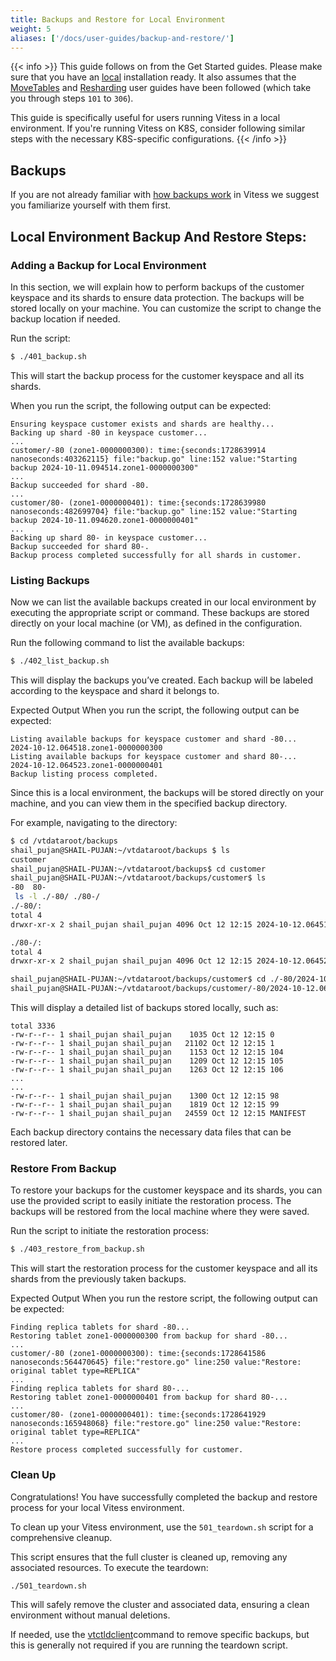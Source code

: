 ```yaml
---
title: Backups and Restore for Local Environment
weight: 5
aliases: ['/docs/user-guides/backup-and-restore/']
---
```


{{< info >}}
This guide follows on from the Get Started guides. Please make sure that you have
an [local](../../../../get-started/local) installation ready. It also assumes
that the [MoveTables](../../../migration/move-tables/) and [Resharding](../../../configuration-advanced/resharding) user guides have been followed (which take you through
steps `101` to `306`).

This guide is specifically useful for users running Vitess in a local environment. If you're running Vitess on K8S, consider following similar steps with the necessary K8S-specific configurations.
{{< /info >}}

## Backups

If you are not already familiar with [how backups work](../overview/) in Vitess we suggest you familiarize yourself with them first.

## Local Environment Backup And Restore Steps:

### Adding a Backup for Local Environment

In this section, we will explain how to perform backups of the customer keyspace and its shards to ensure data protection. The backups will be stored locally on your machine. You can customize the script to change the backup location if needed.

Run the script:
```bash
$ ./401_backup.sh
```
This will start the backup process for the customer keyspace and all its shards.

When you run the script, the following output can be expected:
```
Ensuring keyspace customer exists and shards are healthy...
Backing up shard -80 in keyspace customer...
...
customer/-80 (zone1-0000000300): time:{seconds:1728639914 nanoseconds:403262115} file:"backup.go" line:152 value:"Starting backup 2024-10-11.094514.zone1-0000000300"
...
Backup succeeded for shard -80.
...
customer/80- (zone1-0000000401): time:{seconds:1728639980 nanoseconds:482699704} file:"backup.go" line:152 value:"Starting backup 2024-10-11.094620.zone1-0000000401"
...
Backing up shard 80- in keyspace customer...
Backup succeeded for shard 80-.
Backup process completed successfully for all shards in customer.
```

### Listing Backups

Now we can list the available backups created in our local environment by executing the appropriate script or command. These backups are stored directly on your local machine (or VM), as defined in the configuration.

Run the following command to list the available backups:
``` bash
$ ./402_list_backup.sh
```

This will display the backups you’ve created. Each backup will be labeled according to the keyspace and shard it belongs to.

Expected Output When you run the script, the following output can be expected:
```
Listing available backups for keyspace customer and shard -80...
2024-10-12.064518.zone1-0000000300
Listing available backups for keyspace customer and shard 80-...
2024-10-12.064523.zone1-0000000401
Backup listing process completed.
```
Since this is a local environment, the backups will be stored directly on your machine, and you can view them in the specified backup directory.

For example, navigating to the directory:
```bash
$ cd /vtdataroot/backups
shail_pujan@SHAIL-PUJAN:~/vtdataroot/backups $ ls
customer
shail_pujan@SHAIL-PUJAN:~/vtdataroot/backups$ cd customer
shail_pujan@SHAIL-PUJAN:~/vtdataroot/backups/customer$ ls
-80  80-
 ls -l ./-80/ ./80-/
./-80/:
total 4
drwxr-xr-x 2 shail_pujan shail_pujan 4096 Oct 12 12:15 2024-10-12.064518.zone1-0000000300

./80-/:
total 4
drwxr-xr-x 2 shail_pujan shail_pujan 4096 Oct 12 12:15 2024-10-12.064523.zone1-0000000401

shail_pujan@SHAIL-PUJAN:~/vtdataroot/backups/customer$ cd ./-80/2024-10-12.064518.zone1-0000000300
shail_pujan@SHAIL-PUJAN:~/vtdataroot/backups/customer/-80/2024-10-12.064518.zone1-0000000300$ ls -l
```

This will display a detailed list of backups stored locally, such as:
```
total 3336
-rw-r--r-- 1 shail_pujan shail_pujan    1035 Oct 12 12:15 0
-rw-r--r-- 1 shail_pujan shail_pujan   21102 Oct 12 12:15 1
-rw-r--r-- 1 shail_pujan shail_pujan    1153 Oct 12 12:15 104
-rw-r--r-- 1 shail_pujan shail_pujan    1209 Oct 12 12:15 105
-rw-r--r-- 1 shail_pujan shail_pujan    1263 Oct 12 12:15 106
...
...
-rw-r--r-- 1 shail_pujan shail_pujan    1300 Oct 12 12:15 98
-rw-r--r-- 1 shail_pujan shail_pujan    1819 Oct 12 12:15 99
-rw-r--r-- 1 shail_pujan shail_pujan   24559 Oct 12 12:15 MANIFEST
```
Each backup directory contains the necessary data files that can be restored later.

### Restore From Backup

To restore your backups for the customer keyspace and its shards, you can use the provided script to easily initiate the restoration process. The backups will be restored from the local machine where they were saved.

Run the script to initiate the restoration process:
```bash
$ ./403_restore_from_backup.sh
```
This will start the restoration process for the customer keyspace and all its shards from the previously taken backups.

Expected Output
When you run the restore script, the following output can be expected:
```
Finding replica tablets for shard -80...
Restoring tablet zone1-0000000300 from backup for shard -80...
...
customer/-80 (zone1-0000000300): time:{seconds:1728641586 nanoseconds:564470645} file:"restore.go" line:250 value:"Restore: original tablet type=REPLICA"
...
Finding replica tablets for shard 80-...
Restoring tablet zone1-0000000401 from backup for shard 80-...
...
customer/80- (zone1-0000000401): time:{seconds:1728641929 nanoseconds:165948068} file:"restore.go" line:250 value:"Restore: original tablet type=REPLICA"
...
Restore process completed successfully for customer.
```
### Clean Up
Congratulations! You have successfully completed the backup and restore process for your local Vitess environment.

To clean up your Vitess environment, use the `501_teardown.sh` script for a comprehensive cleanup.

This script ensures that the full cluster is cleaned up, removing any associated resources. To execute the teardown:
```bash
./501_teardown.sh
```
This will safely remove the cluster and associated data, ensuring a clean environment without manual deletions.

If needed, use the [vtctldclient](../../backup-and-restore/managing-backups)command to remove specific backups, but this is generally not required if you are running the teardown script.
